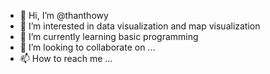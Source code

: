 - 👋 Hi, I’m @thanthowy
- 👀 I’m interested in data visualization and map visualization
- 🌱 I’m currently learning basic programming
- 💞️ I’m looking to collaborate on ...
- 📫 How to reach me ...

<!---
thanthowy/thanthowy is a ✨ special ✨ repository because its `README.md` (this file) appears on your GitHub profile.
You can click the Preview link to take a look at your changes.
--->
